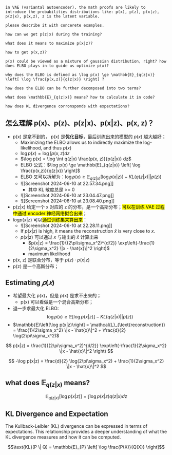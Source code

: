 ```
in VAE (variantal autoencoder), the math proofs are likely to introduce the probabilities distributions like: p(x), p(z), p(x|z), p(z|x), p(x,z), z is the latent variable.

please describe it with concerete examples.
```

```
how can we get p(z|x) during the training?

what does it means to maximize p(x|z)? 

how to get p(x,z)?

p(x) could be viewed as a mixture of gaussian distribution, right? how does ELBO plays in to guide us optimize p(x)?

why does the ELBO is defined as \log p(x) \ge \mathbb{E}_{q(z|x)} \left[ \log \frac{p(x,z)}{q(z|x)} \right] ?

how does the ELBO can be further decomposed into two terms?

what does \mathbb{E}_{q(z|x)} means? how to calculate it in code?

how does KL divergence corronsponds with expectations?

```

## 怎么理解 p(x)、p(z)、p(z|x)、p(x|z)、p(x, z)？ 

- p(x) 是拿不到的， p(x) 是**优化目标**，最后训练出来的模型的 $p(x)$ 越大越好；
	- Maximizing the ELBO allows us to indirectly maximize the log-likelihood, and thus $p(x)$
	- $\log p(x) = \log \int p(x, z) dz$
	- $\log p(x) = \log \int q(z|x) \frac{p(x, z)}{p(z|x)} dz$
	- ELBO 公式：$\log p(x) \ge \mathbb{E}_{q(z|x)} \left[ \log \frac{p(x,z)}{q(z|x)} \right]$
	- ELBO 又可以拆解为：$\log p(x) \ge \mathbb{E}_{q(z|x)} \left[ \log p(x|z) \right] - KL(q(z|x) || p(z))$
	- ![[Screenshot 2024-06-10 at 22.57.34.png]]
		- 其中 KL 散度总是 >= 0
	- ![[Screenshot 2024-06-10 at 23.04.47.png]]
	- ![[Screenshot 2024-06-10 at 23.08.40.png]]
- p(z|x) 给定一个 x 对应的 z 的分布，是一个高斯分布；<mark>可以在训练 VAE 过程中通过 encoder 神经网络拟合出来</mark>；
- $log p(x|z)$ 可以<mark>通过训练集来算出来</mark>：
	- ![[Screenshot 2024-06-10 at 22.28.11.png]]
	- If $p(x|z)$ is high, it means the reconstruction $\hat{x}$ is very close to $x$.
	- $p(x|z)$ 可以通过 $x$ 与输出的 $\hat{x}$ 计算出来
		- $p(x|z) = \frac{1}{(2\pi\sigma_x^2)^{d/2}} \exp\left(-\frac{1}{2\sigma_x^2} \|x - \hat{x}\|^2 \right)$
		- maximum likelihood
- p(x, z) 是联合分布，等于 $p(z) \cdot p(x|z)$
- p(z) 是一个高斯分布；
## Estimating $𝑝(𝑥)$

- 希望最大化 p(x)，但是 p(x) 是求不出来的；
	- p(x) 可以看做是一个混合高斯分布；
- 退一步求最大化 ELBO: $$\log p(x) \ge \mathbb{E} \left[ \log p(x|z) \right] - KL(q(z|x) || p(z))  $$
- $\mathbb{E}\left[\log p(x|z)\right] = \mathcal{L}_{\text{reconstruction}} = \frac{1}{2\sigma_x^2} \|x - \hat{x}\|^2 + \frac{d}{2} \log(2\pi\sigma_x^2)$

$$
p(x|z) = \frac{1}{(2\pi\sigma_x^2)^{d/2}} \exp\left(-\frac{1}{2\sigma_x^2} \|x - \hat{x}\|^2 \right)
$$

$$
-\log p(x|z) = \frac{d}{2} \log(2\pi\sigma_x^2) + \frac{1}{2\sigma_x^2} \|x - \hat{x}\|^2
$$

## what does $\mathbb{E}_{q(z|x)}$ means?


$$
\mathbb{E}_{q(z|x)} \left[ \log p(x|z) \right] = \int \log p(x|z) q(z|x) dz
$$

## KL Divergence and Expectation

The Kullback-Leibler (KL) divergence can be expressed in terms of expectations. This relationship provides a deeper understanding of what the KL divergence measures and how it can be computed. 

$$\text{KL}(P \| Q) = \mathbb{E}_{P} \left[ \log \frac{P(X)}{Q(X)} \right]$$
